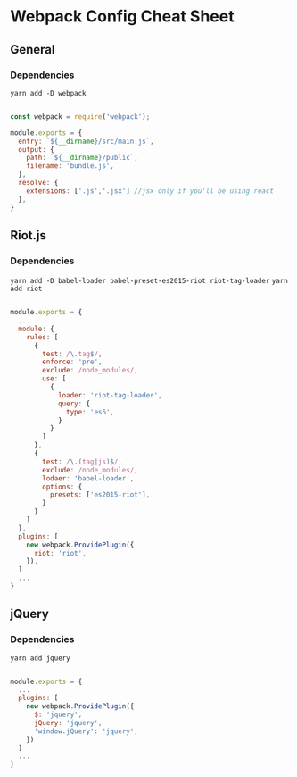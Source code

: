 # Webpack Config Cheat Sheet

## General

### Dependencies

`yarn add -D webpack`

```js

const webpack = require('webpack');

module.exports = {
  entry: `${__dirname}/src/main.js`,
  output: {
    path: `${__dirname}/public`,
    filename: 'bundle.js',
  },
  resolve: {
    extensions: ['.js','.jsx'] //jsx only if you'll be using react
  },
}

```

## Riot.js

### Dependencies

`yarn add -D babel-loader babel-preset-es2015-riot riot-tag-loader`
`yarn add riot`

```js

module.exports = {
  ...
  module: {
    rules: [
      {
        test: /\.tag$/,
        enforce: 'pre',
        exclude: /node_modules/,
        use: [
          {
            loader: 'riot-tag-loader',
            query: {
              type: 'es6',
            }
          }
        ]
      },
      {
        test: /\.(tag|js)$/,
        exclude: /node_modules/,
        lodaer: 'babel-loader',
        options: {
          presets: ['es2015-riot'],
        }
      }
    ]
  },
  plugins: [
    new webpack.ProvidePlugin({
      riot: 'riot',
    }),
  ]
  ...
}

```


## jQuery 

### Dependencies

`yarn add jquery`

```js

module.exports = {
  ...
  plugins: [
    new webpack.ProvidePlugin({
      $: 'jquery',
      jQuery: 'jquery',
      'window.jQuery': 'jquery',
    })
  ]
  ...
}

```
